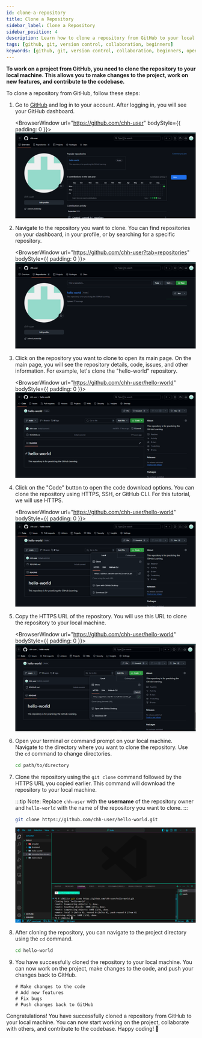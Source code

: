 ```yaml
---
id: clone-a-repository
title: Clone a Repository
sidebar_label: Clone a Repository
sidebar_position: 4
description: Learn how to clone a repository from GitHub to your local machine using Git. Clone a project, work on it locally, and push your changes back to GitHub.
tags: [github, git, version control, collaboration, beginners]
keywords: [github, git, version control, collaboration, beginners, open source, repository, clone, project]
---
```


**To work on a project from GitHub, you need to clone the repository to your local machine. This allows you to make changes to the project, work on new features, and contribute to the codebase.**


To clone a repository from GitHub, follow these steps:

1. Go to [GitHub](https://github.com/) and log in to your account. After logging in, you will see your GitHub dashboard.

    <BrowserWindow url="https://github.com/chh-user" bodyStyle={{ padding: 0 }}>
      ![GitHub Login](img-12.png)
    </BrowserWindow>

2. Navigate to the repository you want to clone. You can find repositories on your dashboard, in your profile, or by searching for a specific repository.

    <BrowserWindow url="https://github.com/chh-user?tab=repositories" bodyStyle={{ padding: 0 }}>
      ![Repository List](img-13.png)
    </BrowserWindow>

3. Click on the repository you want to clone to open its main page. On the main page, you will see the repository details, code, issues, and other information. For example, let's clone the "hello-world" repository.

    <BrowserWindow url="https://github.com/chh-user/hello-world" bodyStyle={{ padding: 0 }}>
      ![Repository Main Page](img-14.png)
    </BrowserWindow>

4. Click on the "Code" button to open the code download options. You can clone the repository using HTTPS, SSH, or GitHub CLI. For this tutorial, we will use HTTPS.

    <BrowserWindow url="https://github.com/chh-user/hello-world" bodyStyle={{ padding: 0 }}>
      ![Code Download Options](img-15.png)
    </BrowserWindow>

5. Copy the HTTPS URL of the repository. You will use this URL to clone the repository to your local machine.

    <BrowserWindow url="https://github.com/chh-user/hello-world" bodyStyle={{ padding: 0 }}>
      ![HTTPS URL](img-16.png)
    </BrowserWindow>

6. Open your terminal or command prompt on your local machine. Navigate to the directory where you want to clone the repository. Use the `cd` command to change directories.

    ```bash title="Terminal"
    cd path/to/directory
    ```

7. Clone the repository using the `git clone` command followed by the HTTPS URL you copied earlier. This command will download the repository to your local machine.

    :::tip Note: 
    Replace `chh-user` with the **username** of the repository owner and `hello-world` with the name of the repository you want to clone.
    :::

    ```bash title="Terminal"
    git clone https://github.com/chh-user/hello-world.git
    ```

    ![alt text](img-17.png)

    
8. After cloning the repository, you can navigate to the project directory using the `cd` command.

    ```bash title="Terminal"
    cd hello-world
    ```

9.  You have successfully cloned the repository to your local machine. You can now work on the project, make changes to the code, and push your changes back to GitHub.

    ```pwsh
    # Make changes to the code
    # Add new features
    # Fix bugs
    # Push changes back to GitHub
    ```

Congratulations! You have successfully cloned a repository from GitHub to your local machine. You can now start working on the project, collaborate with others, and contribute to the codebase. Happy coding! 🚀